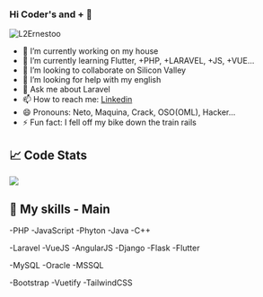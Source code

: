 ### Hi Coder's and + 👋
<p align="left"><img src="https://komarev.com/ghpvc/?username=L2Ernestoo" alt="L2Ernestoo" /> </p>

<!--
**L2Ernestoo/L2Ernestoo** is a ✨ _special_ ✨ repository because its `README.md` (this file) appears on your GitHub profile.

Here are some ideas to get you started:
-->

- 🔭 I’m currently working on my house
- 🌱 I’m currently learning Flutter, +PHP, +LARAVEL, +JS, +VUE...
- 👯 I’m looking to collaborate on Silicon Valley
- 🤔 I’m looking for help with my english
- 💬 Ask me about Laravel
- 📫 How to reach me: <a href="https://linkedin.com/in/jorge-orellana-gt/" target="blank">Linkedin</a>
- 😄 Pronouns: Neto, Maquina, Crack, OSO(OML), Hacker...
- ⚡ Fun fact: I fell off my bike down the train rails

<h2>📈 Code Stats</h2>
<picture>
  <source
    srcset="https://github-readme-stats.vercel.app/api?username=L2Ernestoo&show_icons=true&theme=dark"
    media="(prefers-color-scheme: dark)"
  />
  <source
    srcset="https://github-readme-stats.vercel.app/api?username=L2Ernestoo&show_icons=true"
    media="(prefers-color-scheme: light), (prefers-color-scheme: no-preference)"
  />
  <img src="https://github-readme-stats.vercel.app/api?username=L2Ernestoo&show_icons=true" />
</picture>
<h2>🚀 My skills - Main</h2>
  -PHP
  -JavaScript
  -Phyton
  -Java
  -C++
  
  -Laravel
  -VueJS
  -AngularJS
  -Django
  -Flask
  -Flutter
  
  -MySQL
  -Oracle
  -MSSQL
  
  -Bootstrap
  -Vuetify
  -TailwindCSS
